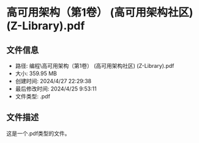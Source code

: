 ﻿# 高可用架构（第1卷） (高可用架构社区) (Z-Library).pdf

## 文件信息
- 路径: 编程\高可用架构（第1卷） (高可用架构社区) (Z-Library).pdf
- 大小: 359.95 MB
- 创建时间: 2024/4/27 22:29:38
- 最后修改时间: 2024/4/25 9:53:11
- 文件类型: .pdf

## 文件描述
这是一个.pdf类型的文件。

